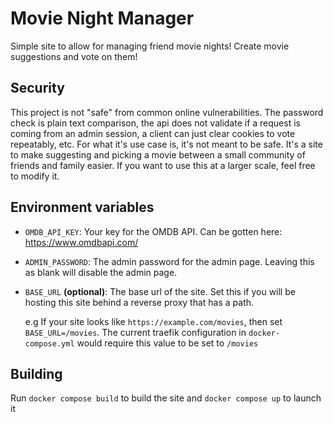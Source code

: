 # Movie Night Manager

Simple site to allow for managing friend movie nights! Create movie suggestions and vote on them!

## Security
This project is not "safe" from common online vulnerabilities. The password check is plain text comparison, the api does not validate if a request is coming from an admin session, a client can just clear cookies to vote repeatably, etc. For what it's use case is, it's not meant to be safe. It's a site to make suggesting and picking a movie between a small community of friends and family easier. If you want to use this at a larger scale, feel free to modify it.

## Environment variables
- `OMDB_API_KEY`: Your key for the OMDB API. Can be gotten here: https://www.omdbapi.com/
- `ADMIN_PASSWORD`: The admin password for the admin page. Leaving this as blank will disable the admin page.
- `BASE_URL` **(optional)**: The base url of the site. Set this if you will be hosting this site behind a reverse proxy that has a path.
  
  e.g If your site looks like `https://example.com/movies`, then set `BASE_URL=/movies`. The current traefik configuration in `docker-compose.yml` would require this value to be set to `/movies`

## Building
Run `docker compose build` to build the site and `docker compose up` to launch it